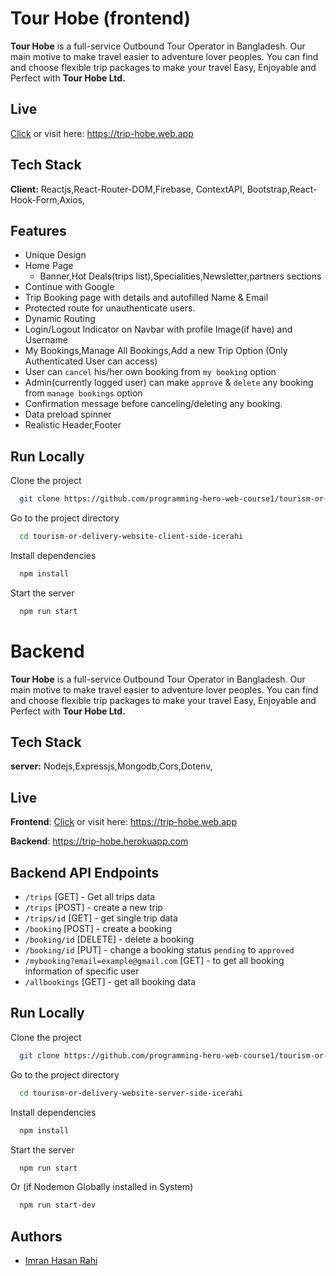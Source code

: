 
# Tour Hobe (frontend)

**Tour Hobe** is a full-service Outbound Tour Operator in Bangladesh. Our main motive to make travel easier to adventure lover peoples.
You can find and choose flexible trip packages to make your travel Easy, Enjoyable and Perfect with **Tour Hobe Ltd.**

## Live

[Click](https://trip-hobe.web.app) or visit here: https://trip-hobe.web.app

  
## Tech Stack

**Client:** Reactjs,React-Router-DOM,Firebase, ContextAPI, Bootstrap,React-Hook-Form,Axios,


  
## Features

- Unique Design
- Home Page 
    - Banner,Hot Deals(trips list),Specialities,Newsletter,partners sections
- Continue with Google
- Trip Booking page with details and autofilled Name & Email
- Protected route for unauthenticate users.
- Dynamic Routing
- Login/Logout Indicator on Navbar with profile Image(if have) and Username
- My Bookings,Manage All Bookings,Add a new Trip Option (Only Authenticated User can access)
- User can `cancel` his/her own booking from `my booking` option
- Admin(currently logged user) can make `approve` & `delete` any booking from `manage bookings` option
- Confirmation message before canceling/deleting any booking.
- Data preload spinner
- Realistic Header,Footer
## Run Locally

Clone the project

```bash
  git clone https://github.com/programming-hero-web-course1/tourism-or-delivery-website-client-side-icerahi 
```

Go to the project directory

```bash
  cd tourism-or-delivery-website-client-side-icerahi 
```

Install dependencies

```bash
  npm install
```

Start the server

```bash
  npm run start
```

# Backend

**Tour Hobe** is a full-service Outbound Tour Operator in Bangladesh. Our main motive to make travel easier to adventure lover peoples.
You can find and choose flexible trip packages to make your travel Easy, Enjoyable and Perfect with **Tour Hobe Ltd.**

## Tech Stack

**server:** Nodejs,Expressjs,Mongodb,Cors,Dotenv,


  
## Live

**Frontend**: [Click](https://trip-hobe.web.app) or visit here: https://trip-hobe.web.app

**Backend**: https://trip-hobe.herokuapp.com
## Backend API Endpoints

- `/trips` [GET] - Get all trips data
- `/trips` [POST] - create a new trip
- `/trips/id` [GET] - get single trip data
- `/booking` [POST] - create a booking
- `/booking/id` [DELETE] - delete a booking 
- `/booking/id` [PUT] - change a booking status `pending` to `approved`
- `/mybooking?email=example@gmail.com` [GET] - to get all booking information of specific user
- `/allbookings` [GET] - get all booking data
 
## Run Locally

Clone the project

```bash
  git clone https://github.com/programming-hero-web-course1/tourism-or-delivery-website-server-side-icerahi
```

Go to the project directory

```bash
  cd tourism-or-delivery-website-server-side-icerahi 
```

Install dependencies

```bash
  npm install
```

Start the server

```bash
  npm run start
```
Or (if Nodemon Globally installed in System)
```bash
  npm run start-dev
```

  
## Authors

- [Imran Hasan Rahi](https://fb.com/icerahi)

  

  